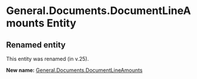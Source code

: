 # General.Documents.DocumentLineAmounts Entity

## Renamed entity

This entity was renamed (in v.25).

**New name:** [General.Documents.DocumentLineAmounts](General.Documents.DocumentLineAmounts.md)

